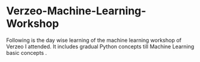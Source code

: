 # Verzeo-Machine-Learning-Workshop
Following is the day wise learning of the machine learning workshop of Verzeo I attended. It includes gradual Python concepts till Machine Learning basic concepts .
